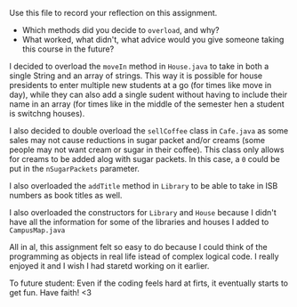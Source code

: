 Use this file to record your reflection on this assignment.

- Which methods did you decide to `overload`, and why?
- What worked, what didn't, what advice would you give someone taking this course in the future?

I decided to overload the `moveIn` method in `House.java` to take in both a single String and an array of strings. This way it is possible for house presidents to enter multiple new students at a go (for times like move in day), while they can also add a single sudent without having to include their name in an array (for times like in the middle of the semester hen a student is switchng houses).

I also decided to double overload the `sellCoffee` class in `Cafe.java` as some sales may not cause reductions in sugar packet and/or creams (some people may not want cream or sugar in their coffee). This class only allows for creams to be added alog with sugar packets. In this case, a `0` could be put in the `nSugarPackets` parameter.

I also overloaded the `addTitle` method in `Library` to be able to take in ISB numbers as book titles as well.

I also overloaded the constructors for `Library` and `House` because I didn't have all the information for some of the libraries and houses I added to `CampusMap.java`

All in al, this assignment felt so easy to do because I could think of the programming as objects in real life istead of complex logical code. I really enjoyed it and I wish I had staretd working on it earlier.

To future student: Even if the coding feels hard at firts, it eventually starts to get fun. Have faith! <3